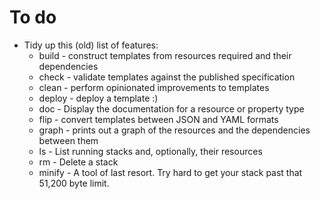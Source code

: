 # To do

* Tidy up this (old) list of features:
    * build   - construct templates from resources required and their dependencies
    * check   - validate templates against the published specification
    * clean   - perform opinionated improvements to templates
    * deploy  - deploy a template :)
    * doc     - Display the documentation for a resource or property type
    * flip    - convert templates between JSON and YAML formats
    * graph   - prints out a graph of the resources and the dependencies between them
    * ls      - List running stacks and, optionally, their resources
    * rm      - Delete a stack
    * minify  - A tool of last resort. Try hard to get your stack past that 51,200 byte limit.

